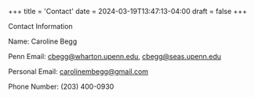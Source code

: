 +++
title = 'Contact'
date = 2024-03-19T13:47:13-04:00
draft = false
+++

Contact Information

Name: Caroline Begg

Penn Email: <cbegg@wharton.upenn.edu>, <cbegg@seas.upenn.edu>

Personal Email: <carolinembegg@gmail.com>

Phone Number: (203) 400-0930
